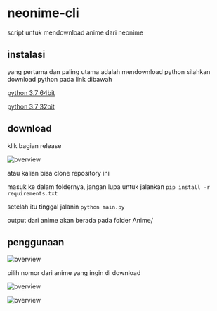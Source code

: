 # neonime-cli
script untuk mendownload anime dari neonime 
## instalasi
yang pertama dan paling utama adalah mendownload python
silahkan download python pada link dibawah

[python 3.7 64bit](https://www.python.org/ftp/python/3.7.9/python-3.7.9-amd64.exe)

[python 3.7 32bit](https://www.python.org/ftp/python/3.7.9/python-3.7.9.exe)

## download

klik bagian release

![overview](rilis.png)

atau kalian bisa clone repository ini

masuk ke dalam foldernya, jangan lupa untuk jalankan ```pip install -r requirements.txt ```

setelah itu tinggal jalanin ```python main.py ```

output dari anime akan berada pada folder Anime/

## penggunaan

![overview](1.png)

pilih nomor dari anime yang ingin di download


![overview](2.png)


![overview](3.png)
